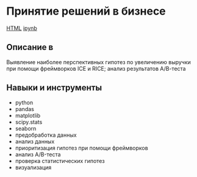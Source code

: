 # Принятие решений в бизнесе
[HTML](https://github.com/Malakhova-Natalya/Portfolio/blob/main/hypothesis_ab/hypothesis_ABtest_project.html "html") [ipynb](https://github.com/Malakhova-Natalya/Portfolio/blob/main/hypothesis_ab/hypothesis_ABtest_project.ipynb "ipynb") 
## Описание	в
Выявление наиболее перспективных гипотез по увеличению выручки при помощи фреймворков ICE и RICE; анализ результатов А/В-теста
## Навыки и инструменты
- python 
- pandas 
- matplotlib
- scipy.stats
- seaborn
- предобработка данных 
- анализ данных
- приоритизация гипотез при помощи фреймворков
- анализ A/B-теста
- проверка статистических гипотез
- визуализация
